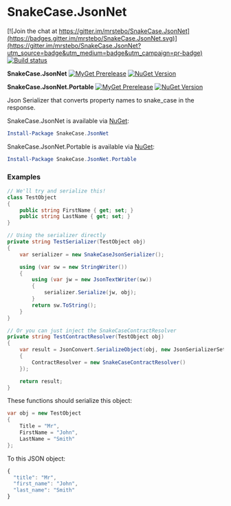 # SnakeCase.JsonNet

[![Join the chat at https://gitter.im/mrstebo/SnakeCase.JsonNet](https://badges.gitter.im/mrstebo/SnakeCase.JsonNet.svg)](https://gitter.im/mrstebo/SnakeCase.JsonNet?utm_source=badge&utm_medium=badge&utm_campaign=pr-badge)
[![Build status](https://ci.appveyor.com/api/projects/status/j8qoan1wf6owxxj4?svg=true)](https://ci.appveyor.com/project/mrstebo/snakecase-jsonnet)



**SnakeCase.JsonNet**
[![MyGet Prerelease](https://img.shields.io/myget/mrstebo/v/SnakeCase.JsonNet.svg?label=MyGet_Prerelease)](https://www.myget.org/feed/mrstebo/package/nuget/SnakeCase.JsonNet) [![NuGet Version](https://img.shields.io/nuget/v/SnakeCase.JsonNet.svg)](https://www.nuget.org/packages/SnakeCase.JsonNet/)

**SnakeCase.JsonNet.Portable**
[![MyGet Prerelease](https://img.shields.io/myget/mrstebo/v/SnakeCase.JsonNet.Portable.svg?label=MyGet_Prerelease)](https://www.myget.org/feed/mrstebo/package/nuget/SnakeCase.JsonNet.Portable) [![NuGet Version](https://img.shields.io/nuget/v/SnakeCase.JsonNet.Portable.svg)](https://www.nuget.org/packages/SnakeCase.JsonNet.Portable/)

Json Serializer that converts property names to snake_case in the response.


SnakeCase.JsonNet is available via [NuGet](https://www.nuget.org/packages/SnakeCase.JsonNet/):
```PowerShell
Install-Package SnakeCase.JsonNet
```

SnakeCase.JsonNet.Portable is available via [NuGet](https://www.nuget.org/packages/SnakeCase.JsonNet.Portable/):
```PowerShell
Install-Package SnakeCase.JsonNet.Portable
```

### Examples

```cs
// We'll try and serialize this!
class TestObject
{
    public string FirstName { get; set; }
    public string LastName { get; set; }
}
```

```cs
// Using the serializer directly
private string TestSerializer(TestObject obj)
{
    var serializer = new SnakeCaseJsonSerializer();

    using (var sw = new StringWriter())
    {
        using (var jw = new JsonTextWriter(sw))
        {
            serializer.Serialize(jw, obj);
        }
        return sw.ToString();
    }
}

// Or you can just inject the SnakeCaseContractResolver
private string TestContractResolver(TestObject obj)
{
    var result = JsonConvert.SerializeObject(obj, new JsonSerializerSettings
    {
        ContractResolver = new SnakeCaseContractResolver()
    });

    return result;
}
```

These functions should serialize this object:
```cs
var obj = new TestObject
{
    Title = "Mr",
    FirstName = "John",
    LastName = "Smith"
};
```
To this JSON object:
```javascript
{
  "title": "Mr",
  "first_name": "John",
  "last_name": "Smith"
}
```
